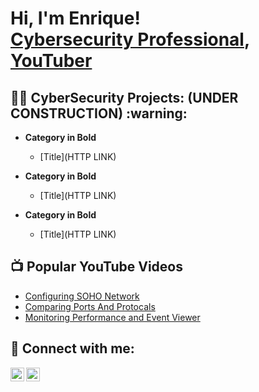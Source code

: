 <h1>Hi, I'm Enrique! <br/> <a href="https://www.linkedin.com/in/rudbervalenzuelacs/">Cybersecurity Professional</a>, <a href="https://www.youtube.com/@TechBetsandChecks">YouTuber</a></h1>

<h2>👨‍💻 CyberSecurity Projects: (UNDER CONSTRUCTION) :warning:</h2>

- <b>Category in Bold</b>
  - [Title](HTTP LINK)
 
- <b>Category in Bold</b>
  - [Title](HTTP LINK)
 
- <b>Category in Bold</b>
  - [Title](HTTP LINK)


<h2>📺 Popular YouTube Videos</h2>

- [Configuring SOHO Network](https://youtu.be/-L7PpfXU5D4?si=3eO9y_apT-AoMWsc)
- [Comparing Ports And Protocals](https://youtu.be/LonHyAFLOY4?si=OzsdsGlXvV_cWQZs)
- [Monitoring Performance and Event Viewer](https://youtu.be/_IDDT5xVbxM?si=GMisEo-LXwKv670N)


<h2> 🤳 Connect with me:</h2>

[<img align="left" alt="JoshMadakor | YouTube" width="22px" src="https://cdn.jsdelivr.net/npm/simple-icons@v3/icons/youtube.svg" />][youtube]
[<img align="left" alt="JoshMadakor | LinkedIn" width="22px" src="https://cdn.jsdelivr.net/npm/simple-icons@v3/icons/linkedin.svg" />][linkedin]



[youtube]: https://www.https://www.youtube.com/@TechBetsandChecks
[linkedin]: https://https://www.linkedin.com/in/rudbervalenzuelacs/

<!--
**joshmadakor1/joshmadakor1** is a ✨ _special_ ✨ repository because its `README.md` (this file) appears on your GitHub profile.

Here are some ideas to get you started:

- 🔭 I’m currently working on ...
- 🌱 I’m currently learning ...
- 👯 I’m looking to collaborate on ...
- 🤔 I’m looking for help with ...
- 💬 Ask me about ...
- 📫 How to reach me: ...
- 😄 Pronouns: ...
- ⚡ Fun fact: ...
-->
